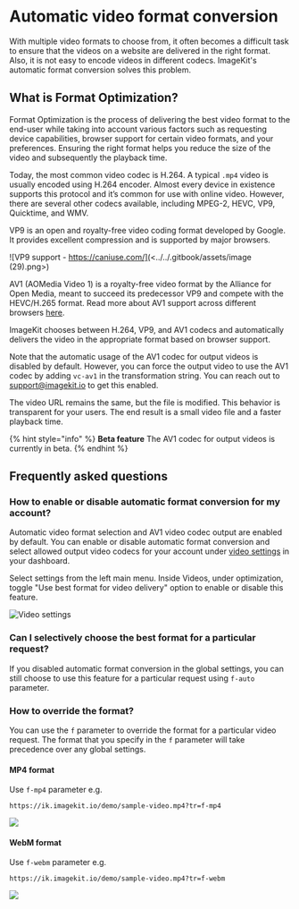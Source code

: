 # Automatic video format conversion

With multiple video formats to choose from, it often becomes a difficult task to ensure that the videos on a website are delivered in the right format. Also, it is not easy to encode videos in different codecs. ImageKit's automatic format conversion solves this problem.

## What is Format Optimization?

Format Optimization is the process of delivering the best video format to the end-user while taking into account various factors such as requesting device capabilities, browser support for certain video formats, and your preferences. Ensuring the right format helps you reduce the size of the video and subsequently the playback time.

Today, the most common video codec is H.264. A typical `.mp4` video is usually encoded using H.264 encoder. Almost every device in existence supports this protocol and it’s common for use with online video. However, there are several other codecs available, including MPEG-2, HEVC, VP9, Quicktime, and WMV.

VP9 is an open and royalty-free video coding format developed by Google. It provides excellent compression and is supported by major browsers.

![VP9 support - https://caniuse.com/](<../../.gitbook/assets/image (29).png>)

AV1 (AOMedia Video 1) is a royalty-free video format by the Alliance for Open Media, meant to succeed its predecessor VP9 and compete with the HEVC/H.265 format. Read more about AV1 support across different browsers [here](https://caniuse.com/av1).

ImageKit chooses between H.264, VP9, and AV1 codecs and automatically delivers the video in the appropriate format based on browser support.

Note that the automatic usage of the AV1 codec for output videos is disabled by default. However, you can force the output video to use the AV1 codec by adding `vc-av1` in the transformation string. You can reach out to support@imagekit.io to get this enabled.

The video URL remains the same, but the file is modified. This behavior is transparent for your users. The end result is a small video file and a faster playback time.

{% hint style="info" %}
**Beta feature**
The AV1 codec for output videos is currently in beta.
{% endhint %}

## Frequently asked questions

### How to enable or disable automatic format conversion for my account?

Automatic video format selection and AV1 video codec output are enabled by default. You can enable or disable automatic format conversion and select allowed output video codecs for your account under [video settings](https://imagekit.io/dashboard/settings/videos) in your dashboard.

Select settings from the left main menu. Inside Videos, under optimization, toggle "Use best format for video delivery" option to enable or disable this feature.

![Video settings](<../../.gitbook/assets/video-best-format.png>)

### Can I selectively choose the best format for a particular request?

If you disabled automatic format conversion in the global settings, you can still choose to use this feature for a particular request using `f-auto` parameter.

### How to override the format?

You can use the `f` parameter to override the format for a particular video request. The format that you specify in the `f` parameter will take precedence over any global settings.

#### MP4 format

Use `f-mp4` parameter e.g.

`https://ik.imagekit.io/demo/sample-video.mp4?tr=f-mp4`

![](<../../.gitbook/assets/Screenshot 2021-07-16 at 5.08.09 PM.png>)

#### WebM format

Use `f-webm` parameter e.g.

`https://ik.imagekit.io/demo/sample-video.mp4?tr=f-webm`

![](<../../.gitbook/assets/Screenshot 2021-07-16 at 5.07.53 PM.png>)

####

